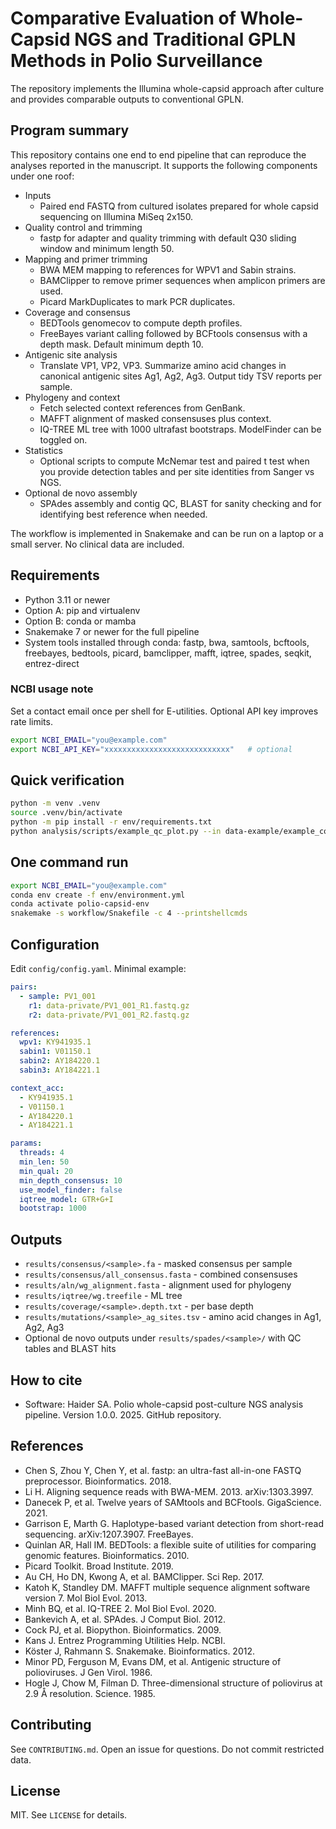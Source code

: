 # Comparative Evaluation of Whole-Capsid NGS and Traditional GPLN Methods in Polio Surveillance

The repository implements the Illumina whole-capsid approach after culture and provides comparable outputs to conventional GPLN. 

## Program summary
This repository contains one end to end pipeline that can reproduce the analyses reported in the manuscript. It supports the following components under one roof:
- Inputs
  - Paired end FASTQ from cultured isolates prepared for whole capsid sequencing on Illumina MiSeq 2x150.
- Quality control and trimming
  - fastp for adapter and quality trimming with default Q30 sliding window and minimum length 50.
- Mapping and primer trimming
  - BWA MEM mapping to references for WPV1 and Sabin strains.
  - BAMClipper to remove primer sequences when amplicon primers are used.
  - Picard MarkDuplicates to mark PCR duplicates.
- Coverage and consensus
  - BEDTools genomecov to compute depth profiles.
  - FreeBayes variant calling followed by BCFtools consensus with a depth mask. Default minimum depth 10.
- Antigenic site analysis
  - Translate VP1, VP2, VP3. Summarize amino acid changes in canonical antigenic sites Ag1, Ag2, Ag3. Output tidy TSV reports per sample.
- Phylogeny and context
  - Fetch selected context references from GenBank.
  - MAFFT alignment of masked consensuses plus context.
  - IQ-TREE ML tree with 1000 ultrafast bootstraps. ModelFinder can be toggled on.
- Statistics
  - Optional scripts to compute McNemar test and paired t test when you provide detection tables and per site identities from Sanger vs NGS.
- Optional de novo assembly
  - SPAdes assembly and contig QC, BLAST for sanity checking and for identifying best reference when needed.

The workflow is implemented in Snakemake and can be run on a laptop or a small server. No clinical data are included.

## Requirements
- Python 3.11 or newer
- Option A: pip and virtualenv
- Option B: conda or mamba
- Snakemake 7 or newer for the full pipeline
- System tools installed through conda: fastp, bwa, samtools, bcftools, freebayes, bedtools, picard, bamclipper, mafft, iqtree, spades, seqkit, entrez-direct

### NCBI usage note
Set a contact email once per shell for E-utilities. Optional API key improves rate limits.
```bash
export NCBI_EMAIL="you@example.com"
export NCBI_API_KEY="xxxxxxxxxxxxxxxxxxxxxxxxxxxx"   # optional
```

## Quick verification
```bash
python -m venv .venv
source .venv/bin/activate
python -m pip install -r env/requirements.txt
python analysis/scripts/example_qc_plot.py --in data-example/example_counts.tsv --out results-example/example_plot.png
```

## One command run
```bash
export NCBI_EMAIL="you@example.com"
conda env create -f env/environment.yml
conda activate polio-capsid-env
snakemake -s workflow/Snakefile -c 4 --printshellcmds
```

## Configuration
Edit `config/config.yaml`. Minimal example:
```yaml
pairs:
  - sample: PV1_001
    r1: data-private/PV1_001_R1.fastq.gz
    r2: data-private/PV1_001_R2.fastq.gz

references:
  wpv1: KY941935.1
  sabin1: V01150.1
  sabin2: AY184220.1
  sabin3: AY184221.1

context_acc:
  - KY941935.1
  - V01150.1
  - AY184220.1
  - AY184221.1

params:
  threads: 4
  min_len: 50
  min_qual: 20
  min_depth_consensus: 10
  use_model_finder: false
  iqtree_model: GTR+G+I
  bootstrap: 1000
```

## Outputs
- `results/consensus/<sample>.fa` - masked consensus per sample
- `results/consensus/all_consensus.fasta` - combined consensuses
- `results/aln/wg_alignment.fasta` - alignment used for phylogeny
- `results/iqtree/wg.treefile` - ML tree
- `results/coverage/<sample>.depth.txt` - per base depth
- `results/mutations/<sample>_ag_sites.tsv` - amino acid changes in Ag1, Ag2, Ag3
- Optional de novo outputs under `results/spades/<sample>/` with QC tables and BLAST hits

## How to cite
- Software: Haider SA. Polio whole-capsid post-culture NGS analysis pipeline. Version 1.0.0. 2025. GitHub repository.

## References
- Chen S, Zhou Y, Chen Y, et al. fastp: an ultra-fast all-in-one FASTQ preprocessor. Bioinformatics. 2018.
- Li H. Aligning sequence reads with BWA-MEM. 2013. arXiv:1303.3997.
- Danecek P, et al. Twelve years of SAMtools and BCFtools. GigaScience. 2021.
- Garrison E, Marth G. Haplotype-based variant detection from short-read sequencing. arXiv:1207.3907. FreeBayes.
- Quinlan AR, Hall IM. BEDTools: a flexible suite of utilities for comparing genomic features. Bioinformatics. 2010.
- Picard Toolkit. Broad Institute. 2019.
- Au CH, Ho DN, Kwong A, et al. BAMClipper. Sci Rep. 2017.
- Katoh K, Standley DM. MAFFT multiple sequence alignment software version 7. Mol Biol Evol. 2013.
- Minh BQ, et al. IQ-TREE 2. Mol Biol Evol. 2020.
- Bankevich A, et al. SPAdes. J Comput Biol. 2012.
- Cock PJ, et al. Biopython. Bioinformatics. 2009.
- Kans J. Entrez Programming Utilities Help. NCBI.
- Köster J, Rahmann S. Snakemake. Bioinformatics. 2012.
- Minor PD, Ferguson M, Evans DM, et al. Antigenic structure of polioviruses. J Gen Virol. 1986.
- Hogle J, Chow M, Filman D. Three-dimensional structure of poliovirus at 2.9 Å resolution. Science. 1985.

## Contributing
See `CONTRIBUTING.md`. Open an issue for questions. Do not commit restricted data.

## License
MIT. See `LICENSE` for details.
